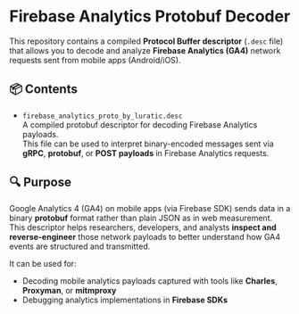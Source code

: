 # Firebase Analytics Protobuf Decoder

This repository contains a compiled **Protocol Buffer descriptor** (`.desc` file) that allows you to decode and analyze **Firebase Analytics (GA4)** network requests sent from mobile apps (Android/iOS).


## 📦 Contents

- `firebase_analytics_proto_by_luratic.desc`  
  A compiled protobuf descriptor for decoding Firebase Analytics payloads.  
  This file can be used to interpret binary-encoded messages sent via **gRPC**, **protobuf**, or **POST payloads** in Firebase Analytics requests.

## 🔍 Purpose

Google Analytics 4 (GA4) on mobile apps (via Firebase SDK) sends data in a binary **protobuf** format rather than plain JSON as in web measurement.  
This descriptor helps researchers, developers, and analysts **inspect and reverse-engineer** those network payloads to better understand how GA4 events are structured and transmitted.

It can be used for:
- Decoding mobile analytics payloads captured with tools like **Charles**, **Proxyman**, or **mitmproxy**  
- Debugging analytics implementations in **Firebase SDKs**  
